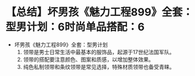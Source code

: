 # 【总结】坏男孩《魅力工程899》全套：型男计划：6时尚单品搭配：6

-   坏男孩《魅力工程899》全套：型男计划
    1.  领带是男士日常生活中最基本的服饰品，起源于17世纪法国军队。
    2.  领带的搭配要注意颜色、图案和质感，以增加整体效果。
    3.  纯色私制领带和条纹领带是常见选择，特殊材质领带也备受青睐。